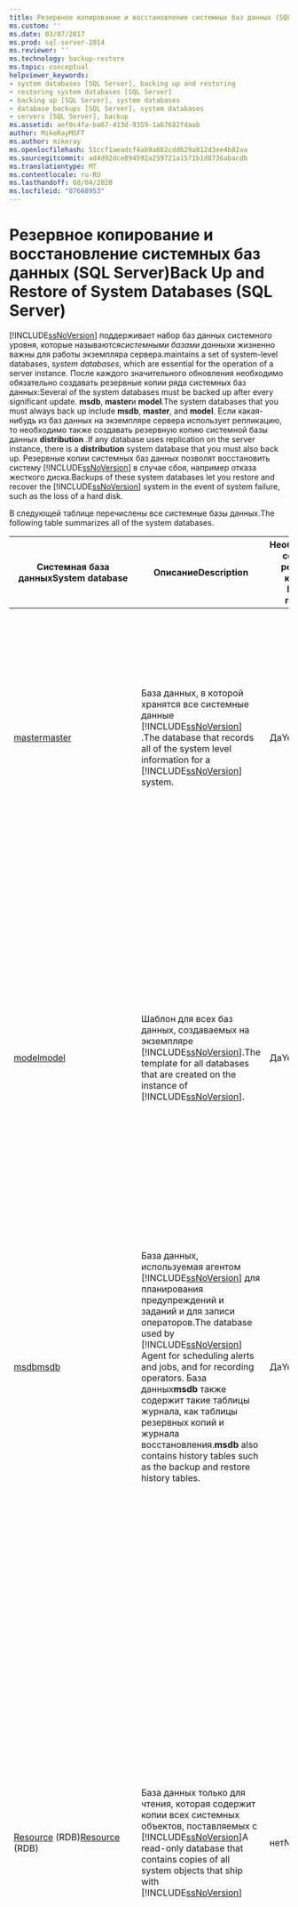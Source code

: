 ```yaml
---
title: Резервное копирование и восстановление системных баз данных (SQL Server) | Документация Майкрософт
ms.custom: ''
ms.date: 03/07/2017
ms.prod: sql-server-2014
ms.reviewer: ''
ms.technology: backup-restore
ms.topic: conceptual
helpviewer_keywords:
- system databases [SQL Server], backing up and restoring
- restoring system databases [SQL Server]
- backing up [SQL Server], system databases
- database backups [SQL Server], system databases
- servers [SQL Server], backup
ms.assetid: aef0c4fa-ba67-413d-9359-1a67682fdaab
author: MikeRayMSFT
ms.author: mikeray
ms.openlocfilehash: 51ccf1aeadcf4ab9a662cdd629a812d3ee4b82aa
ms.sourcegitcommit: ad4d92dce894592a259721a1571b1d8736abacdb
ms.translationtype: MT
ms.contentlocale: ru-RU
ms.lasthandoff: 08/04/2020
ms.locfileid: "87668953"
---
```

# <a name="back-up-and-restore-of-system-databases-sql-server"></a><span data-ttu-id="6cca4-102">Резервное копирование и восстановление системных баз данных (SQL Server)</span><span class="sxs-lookup"><span data-stu-id="6cca4-102">Back Up and Restore of System Databases (SQL Server)</span></span>
  [!INCLUDE[ssNoVersion](../../includes/ssnoversion-md.md)] <span data-ttu-id="6cca4-103">поддерживает набор баз данных системного уровня, которые называются*системными базами данных*и жизненно важны для работы экземпляра сервера.</span><span class="sxs-lookup"><span data-stu-id="6cca4-103">maintains a set of system-level databases, s*ystem databases*, which are essential for the operation of a server instance.</span></span> <span data-ttu-id="6cca4-104">После каждого значительного обновления необходимо обязательно создавать резервные копии ряда системных баз данных:</span><span class="sxs-lookup"><span data-stu-id="6cca4-104">Several of the system databases must be backed up after every significant update.</span></span> <span data-ttu-id="6cca4-105">**msdb**, **master**и **model**.</span><span class="sxs-lookup"><span data-stu-id="6cca4-105">The system databases that you must always back up include **msdb**, **master**, and **model**.</span></span> <span data-ttu-id="6cca4-106">Если какая-нибудь из баз данных на экземпляре сервера использует репликацию, то необходимо также создавать резервную копию системной базы данных **distribution** .</span><span class="sxs-lookup"><span data-stu-id="6cca4-106">If any database uses replication on the server instance, there is a **distribution** system database that you must also back up.</span></span> <span data-ttu-id="6cca4-107">Резервные копии системных баз данных позволят восстановить систему [!INCLUDE[ssNoVersion](../../includes/ssnoversion-md.md)] в случае сбоя, например отказа жесткого диска.</span><span class="sxs-lookup"><span data-stu-id="6cca4-107">Backups of these system databases let you restore and recover the [!INCLUDE[ssNoVersion](../../includes/ssnoversion-md.md)] system in the event of system failure, such as the loss of a hard disk.</span></span>  
  
 <span data-ttu-id="6cca4-108">В следующей таблице перечислены все системные базы данных.</span><span class="sxs-lookup"><span data-stu-id="6cca4-108">The following table summarizes all of the system databases.</span></span>  
  
|<span data-ttu-id="6cca4-109">Системная база данных</span><span class="sxs-lookup"><span data-stu-id="6cca4-109">System database</span></span>|<span data-ttu-id="6cca4-110">Описание</span><span class="sxs-lookup"><span data-stu-id="6cca4-110">Description</span></span>|<span data-ttu-id="6cca4-111">Необходимость создавать резервные копии</span><span class="sxs-lookup"><span data-stu-id="6cca4-111">Are backups required?</span></span>|<span data-ttu-id="6cca4-112">Модель восстановления</span><span class="sxs-lookup"><span data-stu-id="6cca4-112">Recovery model</span></span>|<span data-ttu-id="6cca4-113">Комментарии</span><span class="sxs-lookup"><span data-stu-id="6cca4-113">Comments</span></span>|  
|---------------------|-----------------|---------------------------|--------------------|--------------|  
|[<span data-ttu-id="6cca4-114">master</span><span class="sxs-lookup"><span data-stu-id="6cca4-114">master</span></span>](../databases/master-database.md)|<span data-ttu-id="6cca4-115">База данных, в которой хранятся все системные данные [!INCLUDE[ssNoVersion](../../includes/ssnoversion-md.md)] .</span><span class="sxs-lookup"><span data-stu-id="6cca4-115">The database that records all of the system level information for a [!INCLUDE[ssNoVersion](../../includes/ssnoversion-md.md)] system.</span></span>|<span data-ttu-id="6cca4-116">Да</span><span class="sxs-lookup"><span data-stu-id="6cca4-116">Yes</span></span>|<span data-ttu-id="6cca4-117">Простая</span><span class="sxs-lookup"><span data-stu-id="6cca4-117">Simple</span></span>|<span data-ttu-id="6cca4-118">Создавайте резервные копии базы данных **master** с такой частотой, которая необходима для адекватной защиты данных.</span><span class="sxs-lookup"><span data-stu-id="6cca4-118">Back up **master** as often as necessary to protect the data sufficiently for your business needs.</span></span> <span data-ttu-id="6cca4-119">Рекомендуем составить расписание регулярного резервного копирования, которое можно дополнить созданием резервных копий после значительных обновлений.</span><span class="sxs-lookup"><span data-stu-id="6cca4-119">We recommend a regular backup schedule, which you can supplement with an additional backup after a substantial update.</span></span>|  
|[<span data-ttu-id="6cca4-120">model</span><span class="sxs-lookup"><span data-stu-id="6cca4-120">model</span></span>](../databases/model-database.md)|<span data-ttu-id="6cca4-121">Шаблон для всех баз данных, создаваемых на экземпляре [!INCLUDE[ssNoVersion](../../includes/ssnoversion-md.md)].</span><span class="sxs-lookup"><span data-stu-id="6cca4-121">The template for all databases that are created on the instance of [!INCLUDE[ssNoVersion](../../includes/ssnoversion-md.md)].</span></span>|<span data-ttu-id="6cca4-122">Да</span><span class="sxs-lookup"><span data-stu-id="6cca4-122">Yes</span></span>|<span data-ttu-id="6cca4-123">Пользователь, настраиваемый<sup>1</sup></span><span class="sxs-lookup"><span data-stu-id="6cca4-123">User configurable<sup>1</sup></span></span>|<span data-ttu-id="6cca4-124">Резервные копии базы данных **model** создаются только в том случае, если они необходимы для предприятия (например сразу же после настройки параметров базы данных).</span><span class="sxs-lookup"><span data-stu-id="6cca4-124">Back up **model** only when necessary for your business needs; for example, immediately after customizing its database options.</span></span><br /><br /> <span data-ttu-id="6cca4-125">**Рекомендация.** Рекомендуется по мере необходимости создавать только полные резервные копии базы данных **model**.</span><span class="sxs-lookup"><span data-stu-id="6cca4-125">**Best practice:** We recommend that you create only full database backups of **model**, as required.</span></span> <span data-ttu-id="6cca4-126">Поскольку база данных **model** невелика и редко изменяется, создавать резервную копию журнала не обязательно.</span><span class="sxs-lookup"><span data-stu-id="6cca4-126">Because **model** is small and rarely changes, backing up the log is unnecessary.</span></span>|  
|[<span data-ttu-id="6cca4-127">msdb</span><span class="sxs-lookup"><span data-stu-id="6cca4-127">msdb</span></span>](../databases/msdb-database.md)|<span data-ttu-id="6cca4-128">База данных, используемая агентом [!INCLUDE[ssNoVersion](../../includes/ssnoversion-md.md)] для планирования предупреждений и заданий и для записи операторов.</span><span class="sxs-lookup"><span data-stu-id="6cca4-128">The database used by [!INCLUDE[ssNoVersion](../../includes/ssnoversion-md.md)] Agent for scheduling alerts and jobs, and for recording operators.</span></span> <span data-ttu-id="6cca4-129">База данных**msdb** также содержит такие таблицы журнала, как таблицы резервных копий и журнала восстановления.</span><span class="sxs-lookup"><span data-stu-id="6cca4-129">**msdb** also contains history tables such as the backup and restore history tables.</span></span>|<span data-ttu-id="6cca4-130">Да</span><span class="sxs-lookup"><span data-stu-id="6cca4-130">Yes</span></span>|<span data-ttu-id="6cca4-131">Простая (по умолчанию)</span><span class="sxs-lookup"><span data-stu-id="6cca4-131">Simple (default)</span></span>|<span data-ttu-id="6cca4-132">Создавайте резервную копию базы данных **msdb** после каждого ее обновления.</span><span class="sxs-lookup"><span data-stu-id="6cca4-132">Back up **msdb** whenever it is updated.</span></span>|  
|<span data-ttu-id="6cca4-133">[Resource](../databases/resource-database.md) (RDB)</span><span class="sxs-lookup"><span data-stu-id="6cca4-133">[Resource](../databases/resource-database.md) (RDB)</span></span>|<span data-ttu-id="6cca4-134">База данных только для чтения, которая содержит копии всех системных объектов, поставляемых с [!INCLUDE[ssNoVersion](../../includes/ssnoversion-md.md)]</span><span class="sxs-lookup"><span data-stu-id="6cca4-134">A read-only database that contains copies of all system objects that ship with [!INCLUDE[ssNoVersion](../../includes/ssnoversion-md.md)]</span></span>|<span data-ttu-id="6cca4-135">нет</span><span class="sxs-lookup"><span data-stu-id="6cca4-135">No</span></span>|-|<span data-ttu-id="6cca4-136">База данных **Resource** находится в файле mssqlsystemresource.mdf, в котором содержится только код.</span><span class="sxs-lookup"><span data-stu-id="6cca4-136">The **Resource** database resides in the mssqlsystemresource.mdf file, which contains only code.</span></span> <span data-ttu-id="6cca4-137">Поэтому [!INCLUDE[ssNoVersion](../../includes/ssnoversion-md.md)] не может создать резервную копию базы данных **Resource** .</span><span class="sxs-lookup"><span data-stu-id="6cca4-137">Therefore, [!INCLUDE[ssNoVersion](../../includes/ssnoversion-md.md)] cannot back up the **Resource** database.</span></span><br /><br /> <span data-ttu-id="6cca4-138">Примечание. Рассматривая файл mssqlsystemresource.mdf как двоичный файл (EXE), а не файл базы данных, для создания его резервной копии можно выполнить простое резервное копирование файла или диска.</span><span class="sxs-lookup"><span data-stu-id="6cca4-138">Note: You can perform a file-based or a disk-based backup on the mssqlsystemresource.mdf file by treating the file as if it were a binary (.exe) file, instead of a database file.</span></span> <span data-ttu-id="6cca4-139">Нельзя использовать восстановление [!INCLUDE[ssNoVersion](../../includes/ssnoversion-md.md)] для резервных копий.</span><span class="sxs-lookup"><span data-stu-id="6cca4-139">But you cannot use [!INCLUDE[ssNoVersion](../../includes/ssnoversion-md.md)] restore on the backups.</span></span> <span data-ttu-id="6cca4-140">Восстановить резервную копию файла mssqlsystemresource.mdf можно будет только вручную; при этом следует соблюдать осторожность, чтобы не перезаписать текущую базу данных **Resource** устаревшей или потенциально небезопасной версией.</span><span class="sxs-lookup"><span data-stu-id="6cca4-140">Restoring a backup copy of mssqlsystemresource.mdf can only be done manually, and you must be careful not to overwrite the current **Resource** database with an out-of-date or potentially insecure version.</span></span>|  
|[<span data-ttu-id="6cca4-141">tempdb</span><span class="sxs-lookup"><span data-stu-id="6cca4-141">tempdb</span></span>](../databases/tempdb-database.md)|<span data-ttu-id="6cca4-142">Рабочая область для хранения временных или промежуточных результирующих наборов.</span><span class="sxs-lookup"><span data-stu-id="6cca4-142">A workspace for holding temporary or intermediate result sets.</span></span> <span data-ttu-id="6cca4-143">Эта база данных создается заново при каждом запуске экземпляра [!INCLUDE[ssNoVersion](../../includes/ssnoversion-md.md)] .</span><span class="sxs-lookup"><span data-stu-id="6cca4-143">This database is re-created every time an instance of [!INCLUDE[ssNoVersion](../../includes/ssnoversion-md.md)] is started.</span></span> <span data-ttu-id="6cca4-144">При отключении экземпляра сервера любые сведения, содержащиеся в базе данных **tempdb** , удаляются навсегда.</span><span class="sxs-lookup"><span data-stu-id="6cca4-144">When the server instance is shut down, any data in **tempdb** is deleted permanently.</span></span>|<span data-ttu-id="6cca4-145">нет</span><span class="sxs-lookup"><span data-stu-id="6cca4-145">No</span></span>|<span data-ttu-id="6cca4-146">Простая</span><span class="sxs-lookup"><span data-stu-id="6cca4-146">Simple</span></span>|<span data-ttu-id="6cca4-147">Создать резервную копию системной базы данных **tempdb** нельзя.</span><span class="sxs-lookup"><span data-stu-id="6cca4-147">You cannot back up the **tempdb** system database.</span></span>|  
|[<span data-ttu-id="6cca4-148">Настройка распространения</span><span class="sxs-lookup"><span data-stu-id="6cca4-148">Configure Distribution</span></span>](../replication/configure-distribution.md)|<span data-ttu-id="6cca4-149">База данных, которая существует только в том случае, если сервер настроен как распространитель репликации.</span><span class="sxs-lookup"><span data-stu-id="6cca4-149">A database that exists only if the server is configured as a replication Distributor.</span></span> <span data-ttu-id="6cca4-150">Эта база данных содержит метаданные и данные журнала для всех типов репликации, а также транзакции для репликации транзакций.</span><span class="sxs-lookup"><span data-stu-id="6cca4-150">This database stores metadata and history data for all types of replication, and transactions for transactional replication.</span></span>|<span data-ttu-id="6cca4-151">Да</span><span class="sxs-lookup"><span data-stu-id="6cca4-151">Yes</span></span>|<span data-ttu-id="6cca4-152">Простая</span><span class="sxs-lookup"><span data-stu-id="6cca4-152">Simple</span></span>|<span data-ttu-id="6cca4-153">Сведения о том, когда следует создавать резервные копии базы данных **distribution** , см. в статье [Создание резервной копии и восстановление из копий реплицируемых баз данных](../replication/administration/back-up-and-restore-replicated-databases.md).</span><span class="sxs-lookup"><span data-stu-id="6cca4-153">For information about when to back up the **distribution** database, see [Back Up and Restore Replicated Databases](../replication/administration/back-up-and-restore-replicated-databases.md).</span></span>|  
  
 <span data-ttu-id="6cca4-154"><sup>1</sup> чтобы узнать текущую модель восстановления модели, см. статью [Просмотр или изменение модели восстановления базы данных &#40;SQL Server&#41;](view-or-change-the-recovery-model-of-a-database-sql-server.md) или [sys. databases &#40;Transact-SQL&#41;](/sql/relational-databases/system-catalog-views/sys-databases-transact-sql).</span><span class="sxs-lookup"><span data-stu-id="6cca4-154"><sup>1</sup> To learn the current recovery model of the model, see [View or Change the Recovery Model of a Database &#40;SQL Server&#41;](view-or-change-the-recovery-model-of-a-database-sql-server.md) or [sys.databases &#40;Transact-SQL&#41;](/sql/relational-databases/system-catalog-views/sys-databases-transact-sql).</span></span>  
  
## <a name="limitations-on-restoring-system-databases"></a><span data-ttu-id="6cca4-155">Ограничения восстановления системных баз данных</span><span class="sxs-lookup"><span data-stu-id="6cca4-155">Limitations on Restoring System Databases</span></span>  
  
-   <span data-ttu-id="6cca4-156">Системные базы данных могут быть восстановлены только из резервных копий, созданных той версией [!INCLUDE[ssNoVersion](../../includes/ssnoversion-md.md)] , которая запущена на данном экземпляре сервера.</span><span class="sxs-lookup"><span data-stu-id="6cca4-156">System databases can be restored only from backups that are created on the version of [!INCLUDE[ssNoVersion](../../includes/ssnoversion-md.md)] that the server instance is currently running.</span></span> <span data-ttu-id="6cca4-157">Например, чтобы восстановить системную базу данных на экземпляре сервера, работающем на сервере с [!INCLUDE[ssSQL11](../../includes/sssql11-md.md)] пакетом обновления 1 (SP1).</span><span class="sxs-lookup"><span data-stu-id="6cca4-157">For example, to restore a system database on a server instance that is running on [!INCLUDE[ssSQL11](../../includes/sssql11-md.md)] SP1.</span></span>  
  
-   <span data-ttu-id="6cca4-158">Для восстановления любой базы данных должен быть запущен экземпляр [!INCLUDE[ssNoVersion](../../includes/ssnoversion-md.md)] .</span><span class="sxs-lookup"><span data-stu-id="6cca4-158">To restore any database, the instance of [!INCLUDE[ssNoVersion](../../includes/ssnoversion-md.md)] must be running.</span></span> <span data-ttu-id="6cca4-159">Для запуска экземпляра [!INCLUDE[ssNoVersion](../../includes/ssnoversion-md.md)] необходимо, чтобы база данных **master** была доступна и хотя бы частично пригодна к использованию.</span><span class="sxs-lookup"><span data-stu-id="6cca4-159">Startup of an instance of [!INCLUDE[ssNoVersion](../../includes/ssnoversion-md.md)] requires that the **master** database is accessible and at least partly usable.</span></span> <span data-ttu-id="6cca4-160">Если база данных **master** непригодна к использованию, ее можно вернуть в нормальное состояние следующими способами.</span><span class="sxs-lookup"><span data-stu-id="6cca4-160">If **master** becomes unusable, you can return the database to a usable state in either of the following ways:</span></span>  
  
    -   <span data-ttu-id="6cca4-161">Восстановить базу данных **master** на основе актуальной резервной копии.</span><span class="sxs-lookup"><span data-stu-id="6cca4-161">Restore **master** from a current database backup.</span></span>  
  
         <span data-ttu-id="6cca4-162">Если экземпляр сервера удалось запустить, базу данных **master** можно восстановить из полной резервной копии.</span><span class="sxs-lookup"><span data-stu-id="6cca4-162">If you can start the server instance, you should be able to restore **master** from a full database backup.</span></span>  
  
    -   <span data-ttu-id="6cca4-163">Перестроить базу данных **master** с нуля.</span><span class="sxs-lookup"><span data-stu-id="6cca4-163">Rebuild **master** completely.</span></span>  
  
         <span data-ttu-id="6cca4-164">Если серьезное повреждение базы данных **master** не позволяет запустить экземпляр [!INCLUDE[ssNoVersion](../../includes/ssnoversion-md.md)], базу данных **master**нужно перестроить.</span><span class="sxs-lookup"><span data-stu-id="6cca4-164">If severe damage to **master** prevents you from starting [!INCLUDE[ssNoVersion](../../includes/ssnoversion-md.md)], you must rebuild **master**.</span></span> <span data-ttu-id="6cca4-165">Дополнительные сведения см. в разделе [Перестроение системных баз данных](../databases/system-databases.md).</span><span class="sxs-lookup"><span data-stu-id="6cca4-165">For more information, see [Rebuild System Databases](../databases/system-databases.md).</span></span>  
  
        > [!IMPORTANT]  
        >  <span data-ttu-id="6cca4-166">При перестроении базы данных **master** все системные базы данных также перестраиваются.</span><span class="sxs-lookup"><span data-stu-id="6cca4-166">Rebuilding **master** rebuilds all of the system databases.</span></span>  
  
-   <span data-ttu-id="6cca4-167">В некоторых случаях для проблем, связанных с восстановлением табличного шаблона базы данных модели, может потребоваться перестроение системных баз данных или замена MDF- и LDF-файлов базы данных модели.</span><span class="sxs-lookup"><span data-stu-id="6cca4-167">Under some circumstances, problems recovering the model database may require rebuilding the system databases or replacing the mdf and ldf files for the model database.</span></span> <span data-ttu-id="6cca4-168">Дополнительные сведения см. в разделе [Перестроение системных баз данных](../databases/system-databases.md).</span><span class="sxs-lookup"><span data-stu-id="6cca4-168">For more information, see [Rebuild System Databases](../databases/system-databases.md).</span></span>  
  
##  <a name="related-tasks"></a><a name="RelatedTasks"></a> <span data-ttu-id="6cca4-169">Связанные задачи</span><span class="sxs-lookup"><span data-stu-id="6cca4-169">Related Tasks</span></span>  
  
-   [<span data-ttu-id="6cca4-170">Создание полной резервной копии базы данных (SQL Server)</span><span class="sxs-lookup"><span data-stu-id="6cca4-170">Create a Full Database Backup &#40;SQL Server&#41;</span></span>](create-a-full-database-backup-sql-server.md)  
  
-   [<span data-ttu-id="6cca4-171">Выполнение полного восстановления базы данных (простая модель восстановления)</span><span class="sxs-lookup"><span data-stu-id="6cca4-171">Complete Database Restores &#40;Simple Recovery Model&#41;</span></span>](complete-database-restores-simple-recovery-model.md)  
  
-   [<span data-ttu-id="6cca4-172">Восстановление базы данных master (Transact-SQL)</span><span class="sxs-lookup"><span data-stu-id="6cca4-172">Restore the master Database &#40;Transact-SQL&#41;</span></span>](restore-the-master-database-transact-sql.md)  
  
-   [<span data-ttu-id="6cca4-173">Просмотр или изменение модели восстановления базы данных (SQL Server)</span><span class="sxs-lookup"><span data-stu-id="6cca4-173">View or Change the Recovery Model of a Database &#40;SQL Server&#41;</span></span>](view-or-change-the-recovery-model-of-a-database-sql-server.md)  
  
-   [<span data-ttu-id="6cca4-174">Перемещение системных баз данных</span><span class="sxs-lookup"><span data-stu-id="6cca4-174">Move System Databases</span></span>](../databases/move-system-databases.md)  
  
## <a name="see-also"></a><span data-ttu-id="6cca4-175">См. также:</span><span class="sxs-lookup"><span data-stu-id="6cca4-175">See Also</span></span>  
 <span data-ttu-id="6cca4-176">[База данных распространителя](../../relational-databases/replication/distribution-database.md) </span><span class="sxs-lookup"><span data-stu-id="6cca4-176">[Distribution Database](../../relational-databases/replication/distribution-database.md) </span></span>  
 <span data-ttu-id="6cca4-177">[База данных master](../databases/master-database.md) </span><span class="sxs-lookup"><span data-stu-id="6cca4-177">[master Database](../databases/master-database.md) </span></span>  
 <span data-ttu-id="6cca4-178">[База данных msdb](../databases/msdb-database.md) </span><span class="sxs-lookup"><span data-stu-id="6cca4-178">[msdb Database](../databases/msdb-database.md) </span></span>  
 <span data-ttu-id="6cca4-179">[База данных model](../databases/model-database.md) </span><span class="sxs-lookup"><span data-stu-id="6cca4-179">[model Database](../databases/model-database.md) </span></span>  
 <span data-ttu-id="6cca4-180">[База данных Resource](../databases/resource-database.md) </span><span class="sxs-lookup"><span data-stu-id="6cca4-180">[Resource Database](../databases/resource-database.md) </span></span>  
 [<span data-ttu-id="6cca4-181">База данных tempdb</span><span class="sxs-lookup"><span data-stu-id="6cca4-181">tempdb Database</span></span>](../databases/tempdb-database.md)  
  
  
